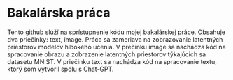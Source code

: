 # Bakalárska práca

Tento github slúží na sprístupnenie kódu mojej bakalárskej práce. Obsahuje dva priečinky: text, image. Práca sa zameriava na zobrazovanie latentných priestorov modelov hlbokého učenia. V prečinku image sa nachádza kód na spracovanie obrazu a zobrazenie latentných priestorov týkajúcich sa datasetu MNIST. V priečinku text sa nachádza kód na spracovanie textu, ktorý som vytvoril spolu s Chat-GPT.
